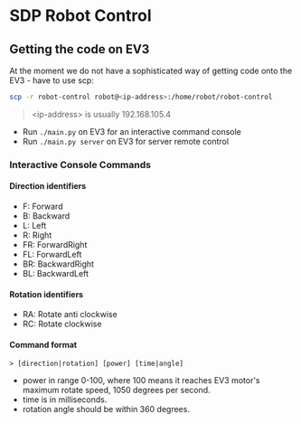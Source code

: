 # SDP Robot Control

## Getting the code on EV3
At the moment we do not have a sophisticated way of getting code onto the EV3 - have to use scp:
```bash
scp -r robot-control robot@<ip-address>:/home/robot/robot-control
```
> \<ip-address> is usually 192.168.105.4

* Run `./main.py` on EV3 for an interactive command console
* Run `./main.py server` on EV3 for server remote control
### Interactive Console Commands
#### Direction identifiers
* F: Forward
* B: Backward
* L: Left
* R: Right
* FR: ForwardRight
* FL: ForwardLeft
* BR: BackwardRight
* BL: BackwardLeft
#### Rotation identifiers
* RA: Rotate anti clockwise
* RC: Rotate clockwise
#### Command format
`> [direction|rotation] [power] [time|angle]`

* power in range 0-100, where 100 means it reaches EV3 motor's maximum rotate speed, 1050 degrees per second.
* time is in milliseconds.
* rotation angle should be within 360 degrees.

